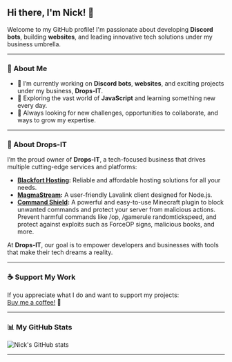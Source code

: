 ## Hi there, I'm Nick! 👋

Welcome to my GitHub profile! I'm passionate about developing **Discord bots**, building **websites**, and leading innovative tech solutions under my business umbrella.

---

### 🌟 About Me
- 🔭 I’m currently working on **Discord bots**, **websites**, and exciting projects under my business, **Drops-IT**.
- 🌱 Exploring the vast world of **JavaScript** and learning something new every day.
- 🎯 Always looking for new challenges, opportunities to collaborate, and ways to grow my expertise.

---

### 🚀 About Drops-IT
I’m the proud owner of **Drops-IT**, a tech-focused business that drives multiple cutting-edge services and platforms:
- **[Blackfort Hosting](https://blackforthosting.com/):** Reliable and affordable hosting solutions for all your needs.  
- **[MagmaStream](https://github.com/Magmastream-NPM/MagmaStream):** A user-friendly Lavalink client designed for Node.js. 
- **[Command Shield]([https://github.com/Magmastream-NPM/CommandShield](https://github.com/Command-Shield/Command-Shield-Plugin)):** A powerful and easy-to-use Minecraft plugin to block unwanted commands and protect your server from malicious actions. Prevent harmful commands like /op, /gamerule randomtickspeed, and protect against exploits such as ForceOP signs, malicious books, and more.
  
At **Drops-IT**, our goal is to empower developers and businesses with tools that make their tech dreams a reality.  

---

### ☕ Support My Work
If you appreciate what I do and want to support my projects:  
[Buy me a coffee!](https://buymeacoffee.com/itsjustnickdev) 💖

---

### 📊 My GitHub Stats
![Nick's GitHub stats](https://github-readme-stats.vercel.app/api?username=itsjustnickdev&count_private=true&show_icons=true&theme=radical)

---
